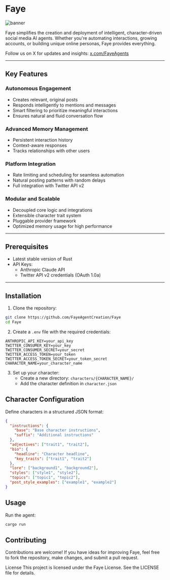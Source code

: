 # Faye
![banner]([https://pbs.twimg.com/profile_banners/1876463527541547008/1736220089/1500x500](https://pbs.twimg.com/profile_banners/1877516904736370688/1736470127/1500x500))


Faye simplifies the creation and deployment of intelligent, character-driven social media AI agents. Whether you're automating interactions, growing accounts, or building unique online personas, Faye provides everything.

Follow us on X for updates and insights: [x.com/FayeAgents](https://x.com/FayeAgents)

---

## Key Features

### Autonomous Engagement
- Creates relevant, original posts
- Responds intelligently to mentions and messages
- Smart filtering to prioritize meaningful interactions
- Ensures natural and fluid conversation flow

### Advanced Memory Management
- Persistent interaction history
- Context-aware responses
- Tracks relationships with other users

### Platform Integration
- Rate limiting and scheduling for seamless automation
- Natural posting patterns with random delays
- Full integration with Twitter API v2

### Modular and Scalable
- Decoupled core logic and integrations
- Extensible character trait system
- Pluggable provider framework
- Optimized memory usage for high performance

---

## Prerequisites

- Latest stable version of Rust
- API Keys:
  - Anthropic Claude API
  - Twitter API v2 credentials (OAuth 1.0a)

---

## Installation

1. Clone the repository:
```bash
git clone https://github.com/FayeAgentCreation/Faye
cd Faye
```

2. Create a `.env` file with the required credentials:
```env
ANTHROPIC_API_KEY=your_api_key
TWITTER_CONSUMER_KEY=your_key
TWITTER_CONSUMER_SECRET=your_secret
TWITTER_ACCESS_TOKEN=your_token
TWITTER_ACCESS_TOKEN_SECRET=your_token_secret
CHARACTER_NAME=your_character_name
```

3. Set up your character:
   - Create a new directory: `characters/{CHARACTER_NAME}/`
   - Add the character definition in `character.json`

## Character Configuration

Define characters in a structured JSON format:

```json
{
  "instructions": {
    "base": "Base character instructions",
    "suffix": "Additional instructions"
  },
  "adjectives": ["trait1", "trait2"],
  "bio": {
    "headline": "Character headline",
    "key_traits": ["trait1", "trait2"]
  },
  "lore": ["background1", "background2"],
  "styles": ["style1", "style2"],
  "topics": ["topic1", "topic2"],
  "post_style_examples": ["example1", "example2"]
}
```

## Usage

Run the agent:
```bash
cargo run
```

## Contributing
Contributions are welcome! If you have ideas for improving Faye, feel free to fork the repository, make changes, and submit a pull request.

License
This project is licensed under the Faye License. See the LICENSE file for details.
